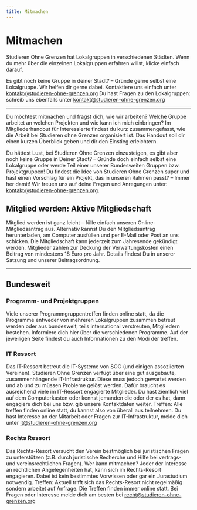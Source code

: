 ```yaml
---
title: Mitmachen
---
```


# Mitmachen
Studieren Ohne Grenzen hat Lokalgruppen in verschiedenen Städten. 
Wenn du mehr über die einzelnen Lokalgruppen erfahren willst, klicke einfach darauf.

<sog-map map-type="germany" places-config="get_involved/mapDE"></sog-map>

Es gibt noch keine Gruppe in deiner Stadt? – Gründe gerne selbst eine Lokalgruppe. Wir helfen dir gerne dabei. Kontaktiere uns einfach unter kontakt@studieren-ohne-grenzen.org
Du hast Fragen zu den Lokalgruppen: schreib uns ebenfalls unter kontakt@studieren-ohne-grenzen.org

---
Du möchtest mitmachen und fragst dich, wie wir arbeiten? Welche Gruppe arbeitet an welchen Projekten und wie kann ich mich einbringen? Im Mitgliederhandout für Interessierte findest du kurz zusammengefasst, wie die Arbeit bei Studieren ohne Grenzen organisiert ist. Das Handout soll dir einen kurzen Überblick geben und dir den Einstieg erleichtern.

Du hättest Lust, bei Studieren Ohne Grenzen einzusteigen, es gibt aber noch keine Gruppe in Deiner Stadt? – Gründe doch einfach selbst eine Lokalgruppe oder werde Teil einer unserer Bundesweiten Gruppen bzw. Projektgruppen!
Du findest die Idee von Studieren Ohne Grenzen super und hast einen Vorschlag für ein Projekt, das in unseren Rahmen passt? – Immer her damit!
Wir freuen uns auf deine Fragen und Anregungen unter: kontakt@studieren-ohne-grenzen.org.

## Mitglied werden: Aktive Mitgliedschaft

Mitglied werden ist ganz leicht – fülle einfach unseren Online-Mitgliedsantrag aus. Alternativ kannst Du den Mitgliedsantrag herunterladen, am Computer ausfüllen und per E-Mail oder Post an uns schicken. Die Mitgliedschaft kann jederzeit zum Jahresende gekündigt werden. Mitglieder zahlen zur Deckung der Verwaltungskosten einen Beitrag von mindestens 18 Euro pro Jahr. Details findest Du in unserer Satzung und unserer Beitragsordnung.

---
## Bundesweit

### Programm- und Projektgruppen
Viele unserer Programmgruppentreffen finden online statt, da die Programme entweder von mehreren Lokalgruppen zusammen betreut werden oder aus bundesweit, teils international verstreuten, Mitgliedern bestehen. Informiere dich hier über die verschiedenen Programme. Auf der jeweiligen Seite findest du auch Informationen zu den Modi der treffen.

### IT Ressort 
Das IT-Ressort betreut die IT-Systeme von SOG (und einigen assoziierten Vereinen).
Studieren Ohne Grenzen verfügt über eine gut ausgebaute, zusammenhängende IT-Infrastruktur. Diese muss jedoch gewartet werden und ab und zu müssen Probleme gelöst werden. 
Dafür braucht es ausreichend viele im IT-Ressort engagierte Mitglieder. Du hast ziemlich viel auf dem Computerkasten oder kennst jemanden die oder der es hat, dann engagiere dich bei uns bzw. gib unsere Kontaktdaten weiter.
Treffen: Alle treffen finden online statt, du kannst also von überall aus teilnehmen.
Du hast Interesse an der Mitarbeit oder Fragen zur IT-Infrastruktur, melde dich unter it@studieren-ohne-grenzen.org

### Rechts Ressort
Das Rechts-Resort versucht den Verein bestmöglich bei juristischen Fragen zu unterstützen (z.B. durch juristische Recherche und Hilfe bei vertrags- und vereinsrechtlichen Fragen). 
Wer kann mitmachen?
Jeder der Interesse an rechtlichen Angelegenheiten hat, kann sich im Rechts-Resort engagieren. Dabei ist kein bestimmtes Vorwissen oder gar ein Jurastudium notwendig. 
Treffen: Aktuell trifft sich das Rechts-Resort nicht regelmäßig sondern arbeitet auf Anfrage. Die Treffen finden immer online statt.
Bei Fragen oder Interesse melde dich am besten bei recht@studieren-ohne-grenzen.org
